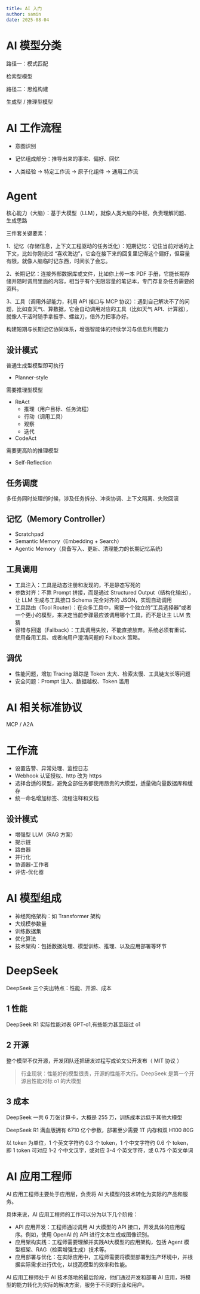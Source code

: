 ```yaml
title: AI 入门
author: samin
date: 2025-08-04
```

# AI 模型分类

路径一：模式匹配

检索型模型

路径二：思维构建

生成型 / 推理型模型

# AI 工作流程

- 意图识别

- 记忆组成部分：推导出来的事实、偏好、回忆

- 人类经验 -> 特定工作流 -> 原子化组件 -> 通用工作流

# Agent

核心能力（大脑）：基于大模型（LLM），就像人类大脑的中枢，负责理解问题、生成思路

三件套关键要素：

1、记忆（存储信息，上下文工程驱动的任务泛化）：短期记忆：记住当前对话的上下文，比如你刚说过 “喜欢海边”，它会在接下来的回复里记得这个偏好，但容量有限，就像人脑临时记东西，时间长了会忘。

2、长期记忆：连接外部数据库或文件，比如你上传一本 PDF 手册，它能长期存储并随时调用里面的内容，相当于有个无限容量的笔记本，专门存复杂任务需要的资料。

3、工具（调用外部能力，利用 API 接口与 MCP 协议）：遇到自己解决不了的问题，比如查天气、算数据，它会自动调用对应的工具（比如天气 API、计算器），就像人干活时随手拿扳手、螺丝刀，借外力把事办好。

构建短期与长期记忆协同体系，增强智能体的持续学习与信息利用能力

## 设计模式

普通生成型模型即可执行

- Planner-style

需要推理型模型

- ReAct
  - 推理（用户目标、任务流程）
  - 行动（调用工具）
  - 观察
  - 迭代
- CodeAct

需要更高阶的推理模型

- Self-Reflection

## 任务调度

多任务同时处理的时候，涉及任务拆分、冲突协调、上下文隔离、失败回滚

## 记忆（Memory Controller）

- Scratchpad
- Semantic Memory（Embedding + Search）
- Agentic Memory（具备写入、更新、清理能力的长期记忆系统）

## 工具调用

- 工具注入：工具是动态注册和发现的，不是静态写死的
- 参数对齐：不靠 Prompt 拼接，而是通过 Structured Output（结构化输出），让 LLM 生成与工具接口 Schema 完全对齐的 JSON，实现自动调用
- 工具路由（Tool Router）：在众多工具中，需要一个独立的“工具选择器”或者一个更小的模型，来决定当前步骤最应该调用哪个工具，而不是让主 LLM 去猜
- 容错与回退（Fallback）：工具调用失败，不能直接放弃。系统必须有重试、使用备用工具、或者向用户澄清问题的 Fallback 策略。

## 调优

- 性能问题，增加 Tracing 跟踪是 Token 太大、检索太慢、工具链太长等问题
- 安全问题：Prompt 注入、数据越权、Token 滥用

# AI 相关标准协议

MCP / A2A

# 工作流

- 设置告警、异常处理、监控日志
- Webhook 认证授权、http 改为 https
- 选择合适的模型，避免全部任务都使用昂贵的大模型，适量做向量数据库和缓存
- 统一命名增加标签、流程注释和文档

## 设计模式

- 增强型 LLM（RAG 方案）
- 提示链
- 路由器
- 并行化
- 协调器-工作者
- 评估-优化器

# AI 模型组成

- 神经网络架构：如 Transformer 架构
- 大规模参数量
- 训练数据集
- 优化算法
- 技术架构：包括数据处理、模型训练、推理、以及应用部署等环节

# DeepSeek

DeepSeek 三个突出特点：性能、开源、成本

## 1 性能

DeepSeek R1 实际性能对表 GPT-o1,有些能力甚至超过 o1

## 2 开源

整个模型不仅开源，开发团队还把研发过程写成论文公开发布（ MIT 协议 ）

> 行业现状：性能好的模型很贵，开源的性能不大行。DeepSeek 是第一个开源且性能对标 o1 的大模型

## 3 成本

DeepSeek 一共 6 万张计算卡，大概是 255 万，训练成本远低于其他大模型

DeepSeek R1 满血版拥有 6710 亿个参数，部署至少需要 1T 内存和双 H100 80G

以 token 为单位，1 个英文字符约 0.3 个 token，1 个中文字符约 0.6 个 token，即 1 token 可对应 1-2 个中文汉字，或对应 3-4 个英文字符，或 0.75 个英文单词

# AI 应用工程师

AI 应用工程师主要处于应用层，负责将 AI 大模型的技术转化为实际的产品和服务。

具体来说，AI 应用工程师的工作可以分为以下几个阶段：
- API 应用开发：工程师通过调用 AI 大模型的 API 接口，开发具体的应用程序。例如，使用 OpenAI 的 API 进行文本生成或图像识别。
- 应用架构实践：工程师需要理解并实践AI大模型的应用架构，包括 Agent 模型框架、RAG（检索增强生成）技术等。
- 应用部署与优化：在实际应用中，工程师需要将模型部署到生产环境中，并根据实际需求进行优化，以提高模型的效率和性能。

AI 应用工程师处于 AI 技术落地的最后阶段，他们通过开发和部署 AI 应用，将模型的能力转化为实际的解决方案，服务于不同的行业和用户。